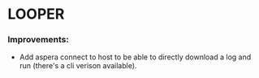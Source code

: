 # LOOPER

### Improvements:
- Add aspera connect to host to be able to directly download a log and run (there's a cli verison available).
